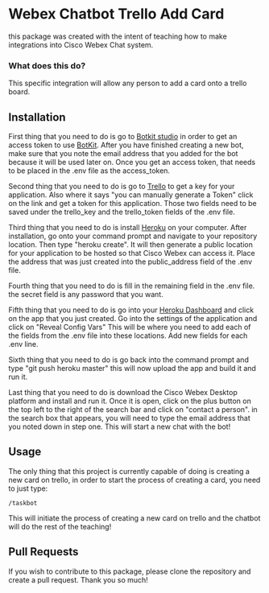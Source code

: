 # Webex Chatbot Trello Add Card

this package was created with the intent of teaching how to make integrations into Cisco Webex Chat system. 

### What does this do?
This specific integration will allow any person to add a card onto a trello board.

## Installation

First thing that you need to do is go to [Botkit studio](https://studio.botkit.ai/login) in order to get an access token to use [BotKit](https://botkit.ai/docs/). After you have finished creating a new bot, make sure that you note the email address that you added for the bot because it will be used later on. Once you get an access token, that needs to be placed in the .env file as the access_token.

Second thing that you need to do is go to [Trello](https://trello.com/app-key) to get a key for your application. Also where it says "you can manually generate a Token" click on the link and get a token for this application. Those two fields need to be saved under the trello_key and the trello_token fields of the .env file.

Third thing that you need to do is install [Heroku](https://devcenter.heroku.com/articles/heroku-cli) on your computer. After installation, go onto your command prompt and navigate to your repository location. Then type "heroku create". It will then generate a public location for your application to be hosted so that Cisco Webex can access it. Place the address that was just created into the public_address field of the .env file.

Fourth thing that you need to do is fill in the remaining field in the .env file. the secret field is any password that you want.

Fifth thing that you need to do is go into your [Heroku Dashboard](https://dashboard.heroku.com/apps) and click on the app that you just created. Go into the settings of the application and click on "Reveal Config Vars" This will be where you need to add each of the fields from the .env file into these locations. Add new fields for each .env line.

Sixth thing that you need to do is go back into the command prompt and type "git push heroku master" this will now upload the app and build it and run it.

Last thing that you need to do is download the Cisco Webex Desktop platform and install and run it. Once it is open, click on the plus button on the top left to the right of the search bar and click on "contact a person". in the search box that appears, you will need to type the email address that you noted down in step one. This will start a new chat with the bot!

## Usage

The only thing that this project is currently capable of doing is creating a new card on trello, in order to start the process of creating a card, you need to just type:

```/taskbot```

This will initiate the process of creating a new card on trello and the chatbot will do the rest of the teaching!

## Pull Requests

If you wish to contribute to this package, please clone the repository and create a pull request. Thank you so much!